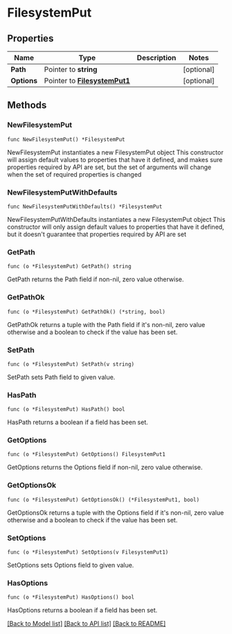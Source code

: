 # FilesystemPut

## Properties

Name | Type | Description | Notes
------------ | ------------- | ------------- | -------------
**Path** | Pointer to **string** |  | [optional] 
**Options** | Pointer to [**FilesystemPut1**](FilesystemPut1.md) |  | [optional] 

## Methods

### NewFilesystemPut

`func NewFilesystemPut() *FilesystemPut`

NewFilesystemPut instantiates a new FilesystemPut object
This constructor will assign default values to properties that have it defined,
and makes sure properties required by API are set, but the set of arguments
will change when the set of required properties is changed

### NewFilesystemPutWithDefaults

`func NewFilesystemPutWithDefaults() *FilesystemPut`

NewFilesystemPutWithDefaults instantiates a new FilesystemPut object
This constructor will only assign default values to properties that have it defined,
but it doesn't guarantee that properties required by API are set

### GetPath

`func (o *FilesystemPut) GetPath() string`

GetPath returns the Path field if non-nil, zero value otherwise.

### GetPathOk

`func (o *FilesystemPut) GetPathOk() (*string, bool)`

GetPathOk returns a tuple with the Path field if it's non-nil, zero value otherwise
and a boolean to check if the value has been set.

### SetPath

`func (o *FilesystemPut) SetPath(v string)`

SetPath sets Path field to given value.

### HasPath

`func (o *FilesystemPut) HasPath() bool`

HasPath returns a boolean if a field has been set.

### GetOptions

`func (o *FilesystemPut) GetOptions() FilesystemPut1`

GetOptions returns the Options field if non-nil, zero value otherwise.

### GetOptionsOk

`func (o *FilesystemPut) GetOptionsOk() (*FilesystemPut1, bool)`

GetOptionsOk returns a tuple with the Options field if it's non-nil, zero value otherwise
and a boolean to check if the value has been set.

### SetOptions

`func (o *FilesystemPut) SetOptions(v FilesystemPut1)`

SetOptions sets Options field to given value.

### HasOptions

`func (o *FilesystemPut) HasOptions() bool`

HasOptions returns a boolean if a field has been set.


[[Back to Model list]](../README.md#documentation-for-models) [[Back to API list]](../README.md#documentation-for-api-endpoints) [[Back to README]](../README.md)



